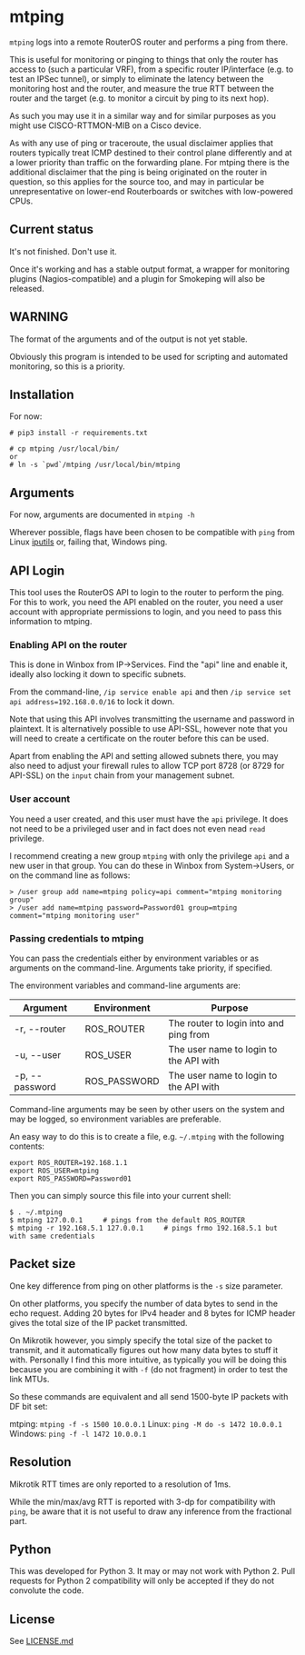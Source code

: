 # mtping

`mtping` logs into a remote RouterOS router and performs a ping from there.

This is useful for monitoring or pinging to things that only the router has access to
(such a particular VRF), from a specific router IP/interface (e.g. to test an IPSec tunnel),
or simply to eliminate the latency between the monitoring host and the router, and measure
the true RTT between the router and the target (e.g. to monitor a circuit by ping to its
next hop).

As such you may use it in a similar way and for similar purposes as you might use
CISCO-RTTMON-MIB on a Cisco device.

As with any use of ping or traceroute, the usual disclaimer applies that routers typically
treat ICMP destined to their control plane differently and at a lower priority than
traffic on the forwarding plane. For mtping there is the additional disclaimer that the
ping is being originated on the router in question, so this applies for the source too,
and may in particular be unrepresentative on lower-end Routerboards or switches with
low-powered CPUs.

## Current status

It's not finished. Don't use it.

Once it's working and has a stable output format, a wrapper for monitoring plugins
(Nagios-compatible) and a plugin for Smokeping will also be released.

## WARNING

The format of the arguments and of the output is not yet stable.

Obviously this program is intended to be used for scripting and automated monitoring,
so this is a priority.

## Installation

For now:

```
# pip3 install -r requirements.txt

# cp mtping /usr/local/bin/
or
# ln -s `pwd`/mtping /usr/local/bin/mtping
```

## Arguments

For now, arguments are documented in `mtping -h`

Wherever possible, flags have been chosen to be compatible with `ping` from
Linux [iputils](http://www.skbuff.net/iputils/) or, failing that, Windows ping.

## API Login

This tool uses the RouterOS API to login to the router to perform the ping. For this to work,
you need the API enabled on the router, you need a user account with appropriate permissions to
login, and you need to pass this information to mtping.

### Enabling API on the router

This is done in Winbox from IP->Services. Find the "api" line and enable it, ideally
also locking it down to specific subnets.

From the command-line, `/ip service enable api` and then
`/ip service set api address=192.168.0.0/16` to lock it down.

Note that using this API involves transmitting the username and password in plaintext.
It is alternatively possible to use API-SSL, however note that you will need to create
a certificate on the router before this can be used.

Apart from enabling the API and setting allowed subnets there, you may also need to adjust
your firewall rules to allow TCP port 8728 (or 8729 for API-SSL) on the `input` chain from
your management subnet.

### User account

You need a user created, and this user must have the `api` privilege. It does not need
to be a privileged user and in fact does not even nead `read` privilege.

I recommend creating a new group `mtping` with only the privilege `api` and a new user in that
group. You can do these in Winbox from System->Users, or on the command line as follows:

```
> /user group add name=mtping policy=api comment="mtping monitoring group"
> /user add name=mtping password=Password01 group=mtping comment="mtping monitoring user"
```

### Passing credentials to mtping

You can pass the credentials either by environment variables or as arguments on the command-line.
Arguments take priority, if specified.

The environment variables and command-line arguments are:

| Argument       | Environment  | Purpose |
| --------       | -----------  | ------- |
| -r, --router   | ROS_ROUTER   | The router to login into and ping from |
| -u, --user     | ROS_USER     | The user name to login to the API with |
| -p, --password | ROS_PASSWORD | The user name to login to the API with |

Command-line arguments may be seen by other users on the system and may be logged, so
environment variables are preferable.

An easy way to do this is to create a file, e.g. `~/.mtping` with the following contents:

```
export ROS_ROUTER=192.168.1.1
export ROS_USER=mtping
export ROS_PASSWORD=Password01
```

Then you can simply source this file into your current shell:

```
$ . ~/.mtping
$ mtping 127.0.0.1     # pings from the default ROS_ROUTER
$ mtping -r 192.168.5.1 127.0.0.1     # pings frmo 192.168.5.1 but with same credentials
```

## Packet size

One key difference from ping on other platforms is the `-s` size parameter.

On other platforms, you specify the number of data bytes to send in the echo request. Adding
20 bytes for IPv4 header and 8 bytes for ICMP header gives the total size of the IP packet
transmitted.

On Mikrotik however, you simply specify the total size of the packet to transmit, and
it automatically figures out how many data bytes to stuff it with. Personally I find this
more intuitive, as typically you will be doing this because you are combining it with `-f`
(do not fragment) in order to test the link MTUs.

So these commands are equivalent and all send 1500-byte IP packets with DF bit set:

mtping: `mtping -f -s 1500 10.0.0.1`
Linux: `ping -M do -s 1472 10.0.0.1`
Windows: `ping -f -l 1472 10.0.0.1`

## Resolution

Mikrotik RTT times are only reported to a resolution of 1ms.

While the min/max/avg RTT is reported with 3-dp for compatibility with `ping`, be aware
that it is not useful to draw any inference from the fractional part.

## Python

This was developed for Python 3. It may or may not work with Python 2. Pull requests
for Python 2 compatibility will only be accepted if they do not convolute the code.

## License

See [LICENSE.md](LICENSE.md)
